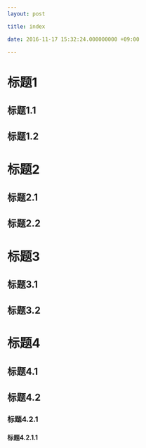 ```yaml
---
layout: post

title: index

date: 2016-11-17 15:32:24.000000000 +09:00

---
```



# 标题1
## 标题1.1
## 标题1.2

# 标题2
## 标题2.1
## 标题2.2

# 标题3
## 标题3.1
## 标题3.2

# 标题4
## 标题4.1
## 标题4.2
### 标题4.2.1
#### 标题4.2.1.1
